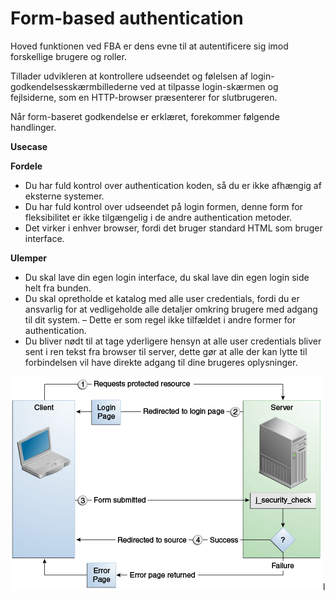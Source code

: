 # Form-based authentication

Hoved funktionen ved FBA er dens evne til at autentificere sig imod forskellige brugere og roller.

Tillader udvikleren at kontrollere udseendet og følelsen af login-godkendelsesskærmbillederne ved at tilpasse login-skærmen og fejlsiderne, som en HTTP-browser præsenterer for slutbrugeren.

Når form-baseret godkendelse er erklæret, forekommer følgende handlinger.

**Usecase**

**Fordele**  

 * Du har fuld kontrol over authentication koden, så du er ikke afhængig af eksterne systemer.  
 * Du har fuld kontrol over udseendet på login formen, denne form for fleksibilitet er ikke tilgængelig i de andre authentication metoder.  
 * Det virker i enhver browser, fordi det bruger standard HTML som bruger interface.  

**Ulemper**  

 * Du skal lave din egen login interface, du skal lave din egen login side helt fra bunden.  
 * Du skal opretholde et katalog med alle user credentials, fordi du er ansvarlig for at vedligeholde alle detaljer omkring brugere med adgang til dit system. – Dette er som regel ikke tilfældet i andre former for authentication.  
 * Du bliver nødt til at tage yderligere hensyn at alle user credentials bliver sent i ren tekst fra browser til server, dette gør at alle der kan lytte til forbindelsen vil have direkte adgang til dine brugeres oplysninger.  

![Formbased auth](FormBaseAuth.png)l
